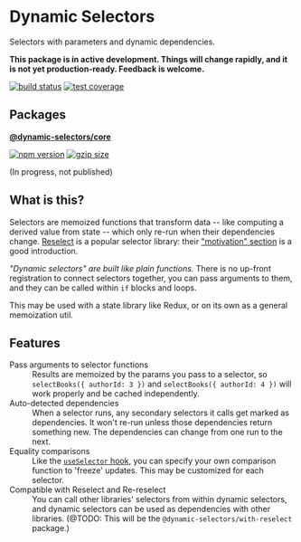# Dynamic Selectors

Selectors with parameters and dynamic dependencies.

**This package is in active development. Things will change rapidly, and it is not yet production-ready. Feedback is welcome.**

[![build status](https://img.shields.io/travis/com/spautz/dynamic-selectors/main.svg)](https://travis-ci.com/spautz/dynamic-selectors/branches)
[![test coverage](https://img.shields.io/coveralls/github/spautz/dynamic-selectors/main.svg)](https://coveralls.io/github/spautz/dynamic-selectors?branch=main)

## Packages

**[@dynamic-selectors/core](./packages/core/)**

[![npm version](https://img.shields.io/npm/v/@dynamic-selectors/core/latest.svg)](https://www.npmjs.com/package/@dynamic-selectors/core)
[![gzip size](https://img.shields.io/bundlephobia/minzip/@dynamic-selectors/core)](https://bundlephobia.com/result?p=@dynamic-selectors/core@latest)

(In progress, not published)

## What is this?

Selectors are memoized functions that transform data -- like computing a derived value from state -- which only re-run
when their dependencies change. [Reselect](https://github.com/reduxjs/reselect) is a popular selector library: their
["motivation" section](https://github.com/reduxjs/reselect#motivation-for-memoized-selectors) is a good introduction.

_"Dynamic selectors" are built like plain functions._ There is no up-front registration to connect selectors
together, you can pass arguments to them, and they can be called within `if` blocks and loops.

This may be used with a state library like Redux, or on its own as a general memoization util.

## Features

<dl>
  <dt>Pass arguments to selector functions</dt>
  <dd>
    Results are memoized by the params you pass to a selector, so <code>selectBooks({ authorId: 3 })</code> and
    <code>selectBooks({ authorId: 4 })</code> will work properly and be cached independently.
  </dd>

  <dt>Auto-detected dependencies</dt>
  <dd>
    When a selector runs, any secondary selectors it calls get marked as dependencies. It won't re-run unless those
    dependencies return something new. The dependencies can change from one run to the next.
  </dd>

  <dt>Equality comparisons</dt>
  <dd>
    Like the <a href="https://react-redux.js.org/api/hooks#equality-comparisons-and-updates"><code>useSelector</code>
    hook</a>, you can specify your own comparison function to 'freeze' updates. This may be customized for each selector.
  </dd>

  <dt>Compatible with Reselect and Re-reselect</dt>
  <dd>
    You can call other libraries' selectors from within dynamic selectors, and dynamic selectors can be used as
    dependencies with other libraries. (@TODO: This will be the <code>@dynamic-selectors/with-reselect</code> package.)
  </dd>
</dl>
